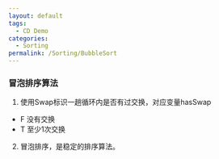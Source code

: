 ```yaml
---
layout: default
tags:
  - CD Demo
categories:
  - Sorting
permalink: /Sorting/BubbleSort
---
```

### 冒泡排序算法
1. 使用Swap标识一趟循环内是否有过交换，对应变量hasSwap
- F 没有交换 
- T 至少1次交换
2. 冒泡排序，是稳定的排序算法。